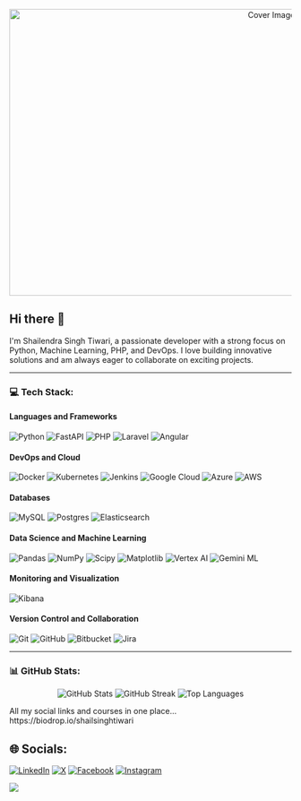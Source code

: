 <p align="center">
  <img src="https://scontent.fhyd2-3.fna.fbcdn.net/v/t1.6435-9/53206778_2151320778294427_5459367135065145344_n.jpg?_nc_cat=101&ccb=1-7&_nc_sid=2a1932&_nc_ohc=7VmJdMoV_fwQ7kNvgFWou3v&_nc_ht=scontent.fhyd2-3.fna&oh=00_AYBV3D41xviM7oLegUk61quApFQDPAaEKAf-PgW210x7-g&oe=66A210C3" alt="Cover Image" width="920" height="512" />
</p>

## Hi there 👋

I'm Shailendra Singh Tiwari, a passionate developer with a strong focus on Python, Machine Learning, PHP, and DevOps. I love building innovative solutions and am always eager to collaborate on exciting projects.



---

### 💻 Tech Stack:
#### Languages and Frameworks
![Python](https://img.shields.io/badge/python-3670A0?style=for-the-badge&logo=python&logoColor=ffdd54)
![FastAPI](https://img.shields.io/badge/FastAPI-005571?style=for-the-badge&logo=fastapi)
![PHP](https://img.shields.io/badge/php-%23777BB4.svg?style=for-the-badge&logo=php&logoColor=white)
![Laravel](https://img.shields.io/badge/laravel-%23FF2D20.svg?style=for-the-badge&logo=laravel&logoColor=white)
![Angular](https://img.shields.io/badge/angular-%23DD0031.svg?style=for-the-badge&logo=angular&logoColor=white)

#### DevOps and Cloud
![Docker](https://img.shields.io/badge/docker-%230db7ed.svg?style=for-the-badge&logo=docker&logoColor=white)
![Kubernetes](https://img.shields.io/badge/kubernetes-%23326ce5.svg?style=for-the-badge&logo=kubernetes&logoColor=white)
![Jenkins](https://img.shields.io/badge/jenkins-%232C5263.svg?style=for-the-badge&logo=jenkins&logoColor=white)
![Google Cloud](https://img.shields.io/badge/GoogleCloud-%234285F4.svg?style=for-the-badge&logo=google-cloud&logoColor=white)
![Azure](https://img.shields.io/badge/azure-%230072C6.svg?style=for-the-badge&logo=microsoftazure&logoColor=white)
![AWS](https://img.shields.io/badge/AWS-%23FF9900.svg?style=for-the-badge&logo=amazon-aws&logoColor=white)

#### Databases
![MySQL](https://img.shields.io/badge/mysql-4479A1.svg?style=for-the-badge&logo=mysql&logoColor=white)
![Postgres](https://img.shields.io/badge/postgres-%23316192.svg?style=for-the-badge&logo=postgresql&logoColor=white)
![Elasticsearch](https://img.shields.io/badge/Elasticsearch-005571?style=for-the-badge&logo=elasticsearch&logoColor=white)

#### Data Science and Machine Learning
![Pandas](https://img.shields.io/badge/pandas-%23150458.svg?style=for-the-badge&logo=pandas&logoColor=white)
![NumPy](https://img.shields.io/badge/numpy-%23013243.svg?style=for-the-badge&logo=numpy&logoColor=white)
![Scipy](https://img.shields.io/badge/SciPy-%230C55A5.svg?style=for-the-badge&logo=scipy&logoColor=%white)
![Matplotlib](https://img.shields.io/badge/Matplotlib-%23ffffff.svg?style=for-the-badge&logo=Matplotlib&logoColor=black)
![Vertex AI](https://img.shields.io/badge/Vertex%20AI-FF6F00?style=for-the-badge&logo=google-cloud&logoColor=white)
![Gemini ML](https://img.shields.io/badge/Gemini%20ML-001E6B?style=for-the-badge&logo=google-cloud&logoColor=white)

#### Monitoring and Visualization
![Kibana](https://img.shields.io/badge/Kibana-005571?style=for-the-badge&logo=kibana&logoColor=white)

#### Version Control and Collaboration
![Git](https://img.shields.io/badge/git-%23F05033.svg?style=for-the-badge&logo=git&logoColor=white)
![GitHub](https://img.shields.io/badge/github-%23121011.svg?style=for-the-badge&logo=github&logoColor=white)
![Bitbucket](https://img.shields.io/badge/bitbucket-%230047B3.svg?style=for-the-badge&logo=bitbucket&logoColor=white)
![Jira](https://img.shields.io/badge/jira-%230A0FFF.svg?style=for-the-badge&logo=jira&logoColor=white)

---

### 📊 GitHub Stats:
<p align="center">
  <img src="https://github-readme-stats.vercel.app/api?username=ShailTiwari&theme=dark&hide_border=true&include_all_commits=true&count_private=true" alt="GitHub Stats" />
  <img src="https://github-readme-streak-stats.herokuapp.com/?user=ShailTiwari&theme=dark&hide_border=true" alt="GitHub Streak" />
  <img src="https://github-readme-stats.vercel.app/api/top-langs/?username=ShailTiwari&theme=dark&hide_border=true&include_all_commits=true&count_private=true&layout=compact" alt="Top Languages" />
</p>




<p>All my social links and courses in one place... https://biodrop.io/shailsinghtiwari</p>

## 🌐 Socials:
[![LinkedIn](https://img.shields.io/badge/LinkedIn-%230077B5.svg?logo=linkedin&logoColor=white)](https://linkedin.com/in/shailendra-singh-tiwari)
[![X](https://img.shields.io/badge/X-black.svg?logo=X&logoColor=white)](https://x.com/SHAIL_SP3) 
[![Facebook](https://img.shields.io/badge/Facebook-%231877F2.svg?logo=Facebook&logoColor=white)](https://facebook.com/ShailendraSinghTiwariSGSITS)
[![Instagram](https://img.shields.io/badge/Instagram-%23E4405F.svg?logo=Instagram&logoColor=white)](https://instagram.com/shail_s_tiwari)

[![](https://visitcount.itsvg.in/api?id=ShailTiwari&icon=0&color=0)](https://visitcount.itsvg.in)
